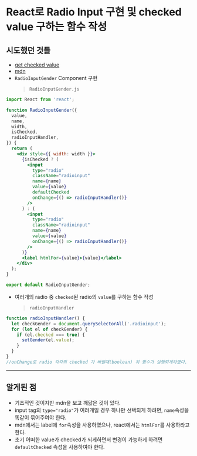 # **React**로 Radio Input 구현 및 checked value 구하는 함수 작성

## 시도했던 것들

- [get checked value](https://dd00oo.tistory.com/entry/%EC%9E%90%EB%B0%94%EC%8A%A4%ED%81%AC%EB%A6%BD%ED%8A%B8-%EB%9D%BC%EB%94%94%EC%98%A4%EB%B2%84%ED%8A%BC%EC%9D%98-%EC%B2%B4%ED%81%AC-%EC%97%AC%EB%B6%80-%ED%99%95%EC%9D%B8)
- [mdn](https://developer.mozilla.org/en-US/docs/Web/HTML/Element/input/radio)
- `RadioInputGender` Component 구현
  > `RadioInputGender.js`

```jsx
import React from 'react';

function RadioInputGender({
  value,
  name,
  width,
  isChecked,
  radioInputHandler,
}) {
  return (
    <div style={{ width: width }}>
      {isChecked ? (
        <input
          type="radio"
          className="radioinput"
          name={name}
          value={value}
          defaultChecked
          onChange={() => radioInputHandler()}
        />
      ) : (
        <input
          type="radio"
          className="radioinput"
          name={name}
          value={value}
          onChange={() => radioInputHandler()}
        />
      )}
      <label htmlFor={value}>{value}</label>
    </div>
  );
}

export default RadioInputGender;
```

- 여러개의 radio 중 `checked`된 radio의 `value`를 구하는 함수 작성
  > `radioInputHandler`

```jsx
function radioInputHandler() {
  let checkGender = document.querySelectorAll('.radioinput');
  for (let el of checkGender) {
    if (el.checked === true) {
      setGender(el.value);
    }
  }
}
//onChange로 radio 각각의 checked 가 바뀔때(boolean) 위 함수가 실행되게하였다.
```

---

## 알게된 점

- 기초적인 것이지만 mdn을 보고 깨닳은 것이 있다.
- input tag의 `type="radio"`가 여러개일 경우 하나만 선택되게 하려면, `name`속성을 똑같이 묶어주여야 한다.
- mdn에서는 label에 `for`속성을 사용하였으나, react에서는 `htmlFor`를 사용하라고 한다.
- 초기 어떠한 value가 checked가 되게하면서 변경이 가능하게 하려면 `defaultChecked` 속성을 사용하여야 한다.
